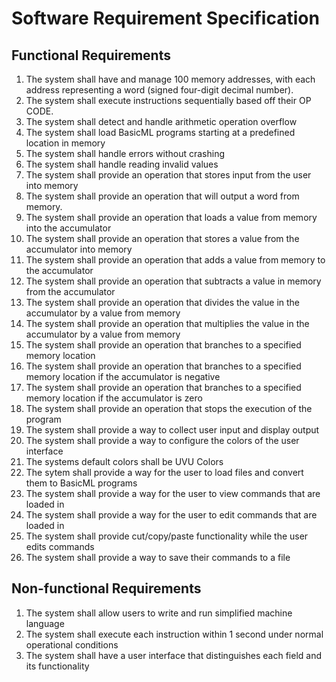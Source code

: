 # Software Requirement Specification

## Functional Requirements
1. The system shall have and manage 100 memory addresses, with each address representing a word (signed four-digit decimal number).
2. The system shall execute instructions sequentially based off their OP CODE.
3. The system shall detect and handle arithmetic operation overflow 
4. The system shall load BasicML programs starting at a predefined location in memory
5. The system shall handle errors without crashing
6. The system shall handle reading invalid values
7. The system shall provide an operation that stores input from the user into memory
8. The system shall provide an operation that will output a word from memory.
9. The system shall provide an operation that loads a value from memory into the accumulator
10. The system shall provide an operation that stores a value from the accumulator into memory
11. The system shall provide an operation that adds a value from memory to the accumulator
12. The system shall provide an operation that subtracts a value in memory from the accumulator 
13. The system shall provide an operation that divides the value in the accumulator by a value from memory
14. The system shall provide an operation that multiplies the value in the accumulator by a value from memory
15. The system shall provide an operation that branches to a specified memory location 
16. The system shall provide an operation that branches to a specified memory location if the accumulator is negative 
17. The system shall provide an operation that branches to a specified memory location if the accumulator is zero
18. The system shall provide an operation that stops the execution of the program 
19. The system shall provide a way to collect user input and display output
20. The system shall provide a way to configure the colors of the user interface
21. The systems default colors shall be UVU Colors
22. The sytem shall provide a way for the user to load files and convert them to BasicML programs
23. The system shall provide a way for the user to view commands that are loaded in
24. The system shall provide a way for the user to edit commands that are loaded in
25. The system shall provide cut/copy/paste functionality while the user edits commands 
26. The system shall provide a way to save their commands to a file

## Non-functional Requirements
1. The system shall allow users to write and run simplified machine language
2. The system shall execute each instruction within 1 second under normal operational conditions
3. The system shall have a user interface that distinguishes each field and its functionality
 
